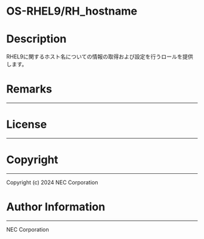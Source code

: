 OS-RHEL9/RH_hostname
=======================================================
# Description
RHEL9に関するホスト名についての情報の取得および設定を行うロールを提供します。

# Remarks
-------

# License
-------

# Copyright
---------
Copyright (c) 2024 NEC Corporation

# Author Information
------------------
NEC Corporation
